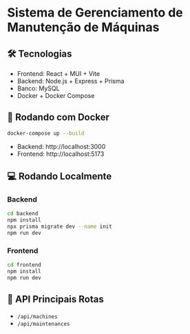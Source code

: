 
# Sistema de Gerenciamento de Manutenção de Máquinas

## 🛠 Tecnologias
- Frontend: React + MUI + Vite
- Backend: Node.js + Express + Prisma
- Banco: MySQL
- Docker + Docker Compose

## 🚀 Rodando com Docker
```bash
docker-compose up --build
```
- Backend: http://localhost:3000
- Frontend: http://localhost:5173

## 💻 Rodando Localmente

### Backend
```bash
cd backend
npm install
npx prisma migrate dev --name init
npm run dev
```

### Frontend
```bash
cd frontend
npm install
npm run dev
```

## 🔗 API Principais Rotas
- `/api/machines`
- `/api/maintenances`


